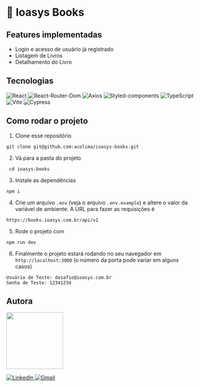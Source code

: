 # :book: Ioasys Books

## Features implementadas

- Login e acesso de usuário já registrado
- Listagem de Livros
- Detalhamento do Livro

## Tecnologias

<p>
  <img src='https://img.shields.io/badge/React-20232A?style=for-the-badge&logo=react&logoColor=61DAFB' alt='React' />
  <img src='https://img.shields.io/badge/React_Router-CA4245?style=for-the-badge&logo=react-router&logoColor=white' alt='React-Router-Dom'/>
  <img src='https://img.shields.io/badge/axios%20-%2320232a.svg?&style=for-the-badge&color=informational' alt="Axios">
  <img src='https://img.shields.io/badge/styled--components-DB7093?style=for-the-badge&logo=styled-components&logoColor=white' alt='Styled-components'>
  <img src='https://img.shields.io/badge/TypeScript-007ACC?style=for-the-badge&logo=typescript&logoColor=white' alt='TypeScript' />
  <img src='https://img.shields.io/badge/Vite-B73BFE?style=for-the-badge&logo=vite&logoColor=FFD62E' alt='Vite'/>
  <img src='https://img.shields.io/badge/Cypress-17202C?style=for-the-badge&logo=cypress&logoColor=white' alt='Cypress' />

</p>

## Como rodar o projeto

1. Clone esse repositório

```
git clone git@github.com:acolima/ioasys-books.git
```

2. Vá para a pasta do projeto

```
 cd ioasys-books
```

3. Instale as dependências

```
npm i
```

4. Crie um arquivo `.env` (veja o arquivo `.env.example`) e altere o valor da variável de ambiente. A URL para fazer as requisições é

```
https://books.ioasys.com.br/api/v1
```

5. Rode o projeto com

```
npm run dev
```

6. Finalmente o projeto estará rodando no seu navegador em `http://localhost:3000` (o número da porta pode variar em alguns casos)

```
Usuário de Teste: desafio@ioasys.com.br
Senha de Teste: 12341234
```

## Autora

<img src='https://avatars.githubusercontent.com/acolima' width='150px'/>

<p>
  <a href='https://www.linkedin.com/in/ana-caroline-oliveira-lima/'>
    <img src='https://img.shields.io/badge/LinkedIn-0077B5?style=for-the-badge&logo=linkedin&logoColor=white' alt='LinkedIn' />
  </a>
  <a href='mailto:acolima@gmail.com'>
    <img src='https://img.shields.io/badge/Gmail-D14836?style=for-the-badge&logo=gmail&logoColor=white' alt='Gmail' />
  </a>
</p>
